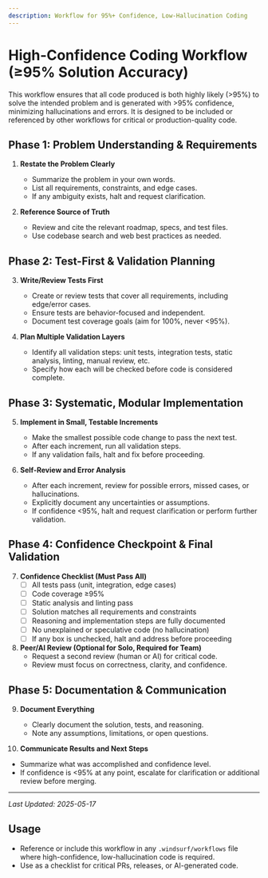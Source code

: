```yaml
---
description: Workflow for 95%+ Confidence, Low-Hallucination Coding
---
```


# High-Confidence Coding Workflow (≥95% Solution Accuracy)

This workflow ensures that all code produced is both highly likely (>95%) to solve the intended problem and is generated with >95% confidence, minimizing hallucinations and errors. It is designed to be included or referenced by other workflows for critical or production-quality code.

## Phase 1: Problem Understanding & Requirements

1. **Restate the Problem Clearly**
   - Summarize the problem in your own words.
   - List all requirements, constraints, and edge cases.
   - If any ambiguity exists, halt and request clarification.

2. **Reference Source of Truth**
   - Review and cite the relevant roadmap, specs, and test files.
   - Use codebase search and web best practices as needed.

## Phase 2: Test-First & Validation Planning

3. **Write/Review Tests First**
   - Create or review tests that cover all requirements, including edge/error cases.
   - Ensure tests are behavior-focused and independent.
   - Document test coverage goals (aim for 100%, never <95%).

4. **Plan Multiple Validation Layers**
   - Identify all validation steps: unit tests, integration tests, static analysis, linting, manual review, etc.
   - Specify how each will be checked before code is considered complete.

## Phase 3: Systematic, Modular Implementation

5. **Implement in Small, Testable Increments**
   - Make the smallest possible code change to pass the next test.
   - After each increment, run all validation steps.
   - If any validation fails, halt and fix before proceeding.

6. **Self-Review and Error Analysis**
   - After each increment, review for possible errors, missed cases, or hallucinations.
   - Explicitly document any uncertainties or assumptions.
   - If confidence <95%, halt and request clarification or perform further validation.

## Phase 4: Confidence Checkpoint & Final Validation

7. **Confidence Checklist (Must Pass All)**
   - [ ] All tests pass (unit, integration, edge cases)
   - [ ] Code coverage ≥95%
   - [ ] Static analysis and linting pass
   - [ ] Solution matches all requirements and constraints
   - [ ] Reasoning and implementation steps are fully documented
   - [ ] No unexplained or speculative code (no hallucination)
   - [ ] If any box is unchecked, halt and address before proceeding

8. **Peer/AI Review (Optional for Solo, Required for Team)**
   - Request a second review (human or AI) for critical code.
   - Review must focus on correctness, clarity, and confidence.

## Phase 5: Documentation & Communication

9. **Document Everything**
   - Clearly document the solution, tests, and reasoning.
   - Note any assumptions, limitations, or open questions.

10. **Communicate Results and Next Steps**
   - Summarize what was accomplished and confidence level.
   - If confidence is <95% at any point, escalate for clarification or additional review before merging.

---
*Last Updated: 2025-05-17*

## Usage
- Reference or include this workflow in any `.windsurf/workflows` file where high-confidence, low-hallucination code is required.
- Use as a checklist for critical PRs, releases, or AI-generated code.
